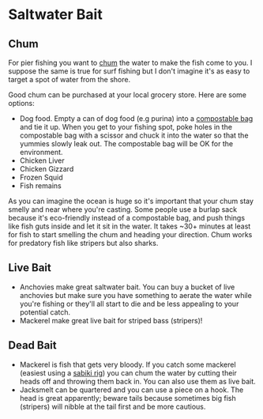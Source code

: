 # Saltwater Bait

## Chum

For pier fishing you want to [chum](https://en.wikipedia.org/wiki/Chumming) the water to make the fish come to you. I suppose the same is true for surf fishing but I don't imagine it's as easy to target a spot of water from the shore.

Good chum can be purchased at your local grocery store. Here are some options:

* Dog food. Empty a can of dog food (e.g purina) into a [compostable bag](https://www.amazon.com/Bio-Gallon-Compost-Waste-Bag-25/dp/B001QVH0LO) and tie it up. When you get to your fishing spot, poke holes in the compostable bag with a scissor and chuck it into the water so that the yummies slowly leak out. The compostable bag will be OK for the environment.
* Chicken Liver
* Chicken Gizzard
* Frozen Squid
* Fish remains

As you can imagine the ocean is huge so it's important that your chum stay smelly and near where you're casting. Some people use a burlap sack because it's eco-friendly instead of a compostable bag, and push things like fish guts inside and let it sit in the water. It takes ~30+ minutes at least for fish to start smelling the chum and heading your direction. Chum works for predatory fish like stripers but also sharks.

## Live Bait

* Anchovies make great saltwater bait. You can buy a bucket of live anchovies
  but make sure you have something to aerate the water while you're fishing or
  they'll all start to die and be less appealing to your potential catch.
* Mackerel make great live bait for striped bass (stripers)!

## Dead Bait

* Mackerel is fish that gets very bloody. If you catch some mackerel (easiest using a [sabiki rig](https://www.amazon.com/Assorted-Freshwater-Saltwater-Interlock-Connector/dp/B00QLG01XI/ref=sr_1_3?s=sporting-goods&ie=UTF8&qid=1468821772&sr=1-3&keywords=sabiki+rig)) you can chum the water by cutting their heads off and throwing them back in. You can also use them as live bait.
* Jacksmelt can be quartered and you can use a piece on a hook. The head is great apparently; beware tails because sometimes big fish (stripers) will nibble at the tail first and be more cautious.
